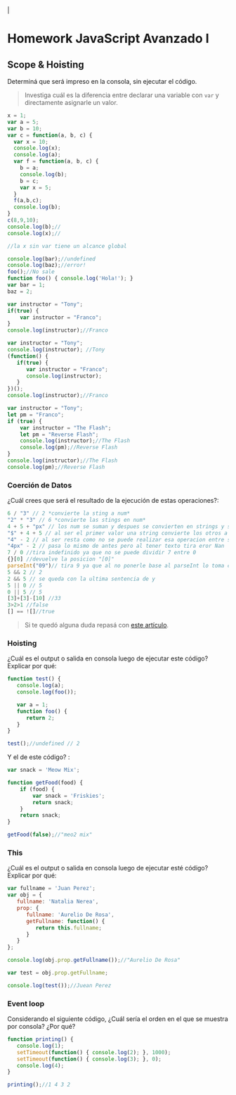 |
# Homework JavaScript Avanzado I

## Scope & Hoisting

Determiná que será impreso en la consola, sin ejecutar el código.

> Investiga cuál es la diferencia entre declarar una variable con `var` y directamente asignarle un valor.

```javascript
x = 1;
var a = 5;
var b = 10;
var c = function(a, b, c) {
  var x = 10;
  console.log(x);
  console.log(a);
  var f = function(a, b, c) {
    b = a;
    console.log(b);
    b = c;
    var x = 5;
  }
  f(a,b,c);
  console.log(b);
}
c(8,9,10);
console.log(b);//
console.log(x);//

//la x sin var tiene un alcance global 
```

```javascript
console.log(bar);//undefined
console.log(baz);//error!
foo();//No sale
function foo() { console.log('Hola!'); }
var bar = 1;
baz = 2;
```

```javascript
var instructor = "Tony";
if(true) {
    var instructor = "Franco";
}
console.log(instructor);//Franco
```

```javascript
var instructor = "Tony";
console.log(instructor); //Tony
(function() {
   if(true) {
      var instructor = "Franco";
      console.log(instructor);
   }
})();
console.log(instructor);//Franco
```

```javascript
var instructor = "Tony";
let pm = "Franco";
if (true) {
    var instructor = "The Flash";
    let pm = "Reverse Flash";
    console.log(instructor);//The Flash
    console.log(pm);//Reverse Flash
}
console.log(instructor);//The Flash
console.log(pm);//Reverse Flash
```
### Coerción de Datos

¿Cuál crees que será el resultado de la ejecución de estas operaciones?:

```javascript
6 / "3" // 2 *convierte la sting a num*
"2" * "3" // 6 *convierte las stings en num*
4 + 5 + "px" // los num se suman y despues se convierten en strings y se suma a la sting "px" resultado:"9px"
"$" + 4 + 5 // al ser el primer valor una string convierte los otros a lo mismo entonces el resultado es "$45"
"4" - 2 // al ser resta como no se puede realizar esa operacion entre string cambia el "4" a numero y hace la resta
"4px" - 2 // pasa lo mismo de antes pero al tener texto tira eror Nan 
7 / 0 //tira indefinido ya que no se puede dividir 7 entre 0
{}[0] //devuelve la posicion "[0]"
parseInt("09")// tira 9 ya que al no ponerle base al parseInt lo toma como un numero entero decimal
5 && 2 // 2
2 && 5 // se queda con la ultima sentencia de y
5 || 0 // 5
0 || 5 // 5
[3]+[3]-[10] //33
3>2>1 //false
[] == ![]//true
```

> Si te quedó alguna duda repasá con [este artículo](http://javascript.info/tutorial/object-conversion).


### Hoisting

¿Cuál es el output o salida en consola luego de ejecutar este código? Explicar por qué:

```javascript
function test() {
   console.log(a);
   console.log(foo());

   var a = 1;
   function foo() {
      return 2;
   }
}

test();//undefined // 2
```

Y el de este código? :

```javascript
var snack = 'Meow Mix';

function getFood(food) {
    if (food) {
        var snack = 'Friskies';
        return snack;
    }
    return snack;
}

getFood(false);//"meo2 mix"
```


### This

¿Cuál es el output o salida en consola luego de ejecutar esté código? Explicar por qué:

```javascript
var fullname = 'Juan Perez';
var obj = {
   fullname: 'Natalia Nerea',
   prop: {
      fullname: 'Aurelio De Rosa',
      getFullname: function() {
         return this.fullname;
      }
   }
};

console.log(obj.prop.getFullname());//"Aurelio De Rosa"

var test = obj.prop.getFullname;

console.log(test());//Juean Perez
```

### Event loop

Considerando el siguiente código, ¿Cuál sería el orden en el que se muestra por consola? ¿Por qué?

```javascript
function printing() {
   console.log(1);
   setTimeout(function() { console.log(2); }, 1000);
   setTimeout(function() { console.log(3); }, 0);
   console.log(4);
}

printing();//1 4 3 2 
```
